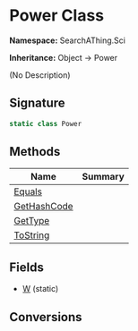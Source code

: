 # Power Class
**Namespace:** SearchAThing.Sci

**Inheritance:** Object → Power

(No Description)

## Signature
```csharp
static class Power
```
## Methods
|**Name**|**Summary**|
|---|---|
|[Equals](Power/Equals.md)||
|[GetHashCode](Power/GetHashCode.md)||
|[GetType](Power/GetType.md)||
|[ToString](Power/ToString.md)||
## Fields
- [W](Power/W.md) (static)
## Conversions
